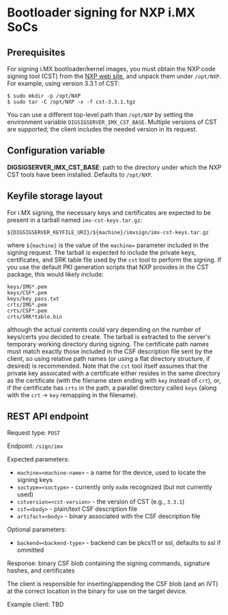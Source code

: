 # Bootloader signing for NXP i.MX SoCs

## Prerequisites
For signing i.MX bootloader/kernel images, you must obtain the NXP code signing tool (CST)
from the [NXP web site](https://www.nxp.com), and unpack them under `/opt/NXP`. For example,
using version 3.3.1 of CST:

    $ sudo mkdir -p /opt/NXP
	$ sudo tar -C /opt/NXP -x -f cst-3.3.1.tgz

You can use a different top-level path than `/opt/NXP` by setting the environment
variable `DIGSIGSERVER_IMX_CST_BASE`. Multiple versions of CST are supported; the client
includes the needed version in its request.

## Configuration variable
**DIGSIGSERVER_IMX_CST_BASE**: path to the directory under which the NXP CST tools
have been installed.  Defaults to `/opt/NXP`.

## Keyfile storage layout
For i.MX signing, the necessary keys and certificates are expected to be present in
a tarball named `imx-cst-keys.tar.gz`:

    ${DIGSIGSERVER_KEYFILE_URI}/${machine}/imxsign/imx-cst-keys.tar.gz

where `${machine}` is the value of the `machine=` parameter included in the signing request.
The tarball is expected to include the private keys, certificates, and SRK table file used by
the `cst` tool to perform the signing. If you use the default PKI generation scripts that
NXP provides in the CST package, this would likely include:

    keys/IMG*.pem
	keys/CSF*.pem
	keys/key_pass.txt
	crts/IMG*.pem
	crts/CSF*.pem
	crts/SRK*table.bin

although the actual contents could vary depending on the number of keys/certs you decided
to create. The tarball is extracted to the server's temporary working directory during
signing.  The certificate path names must match exactly those included in the CSF description
file sent by the client, so using relative path names (or using a flat directory structure,
if desired) is recommended. Note that the `cst` tool itself assumes that the private key
assoicated with a certificate either resides in the same directory as the certificate (with
the filename stem ending with `key` instead of `crt`), or, if the certificate has `crts`
in the path, a parallel directory called `keys` (along with the `crt` -> `key` remapping
in the filename).

## REST API endpoint

Request type: `POST`

Endpoint: `/sign/imx`

Expected parameters:
* `machine=<machine-name>` - a name for the device, used to locate the signing keys
* `soctype=<soctype>` - currently only `mx8m` recognized (but not currently used)
* `cstversion=<cst-version>` - the version of CST (e.g., `3.3.1`)
* `csf=<body>` - plain/text CSF description file
* `artifact=<body>` - binary associated with the CSF description file

Optional parameters:
* `backend=<backend-type>` - backend can be pkcs11 or ssl, defaults to ssl if ommitted

Response: binary CSF blob containing the signing commands, signature hashes, and certificates

The client is responsible for inserting/appending the CSF blob (and an IVT) at the
correct location in the binary for use on the target device.

Example client: TBD
